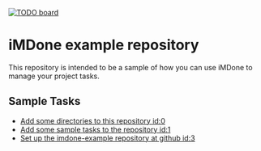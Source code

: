[![TODO board](http://localhost:3000/api/1.0/projects/5b9bdabe50cb3102f112aecc/badge)](https://imdone.io/app#/board/piascikj/imdone-example)

iMDone example repository
====
This repository is intended to be a sample of how you can use iMDone to manage your project tasks.

Sample Tasks
----
- [Add some directories to this repository id:0](#TODO:)
- [Add some sample tasks to the repository id:1](#TODO:)
- [Set up the imdone-example repository at github id:3](#DONE:)
